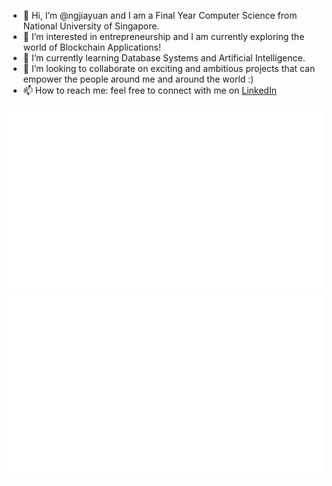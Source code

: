 - 👋 Hi, I’m @ngjiayuan and I am a Final Year Computer Science from National University of Singapore.
- 👀 I’m interested in entrepreneurship and I am currently exploring the world of Blockchain Applications!
- 🌱 I’m currently learning Database Systems and Artificial Intelligence.
- 💞️ I’m looking to collaborate on exciting and ambitious projects that can empower the people around me and around the world :)
- 📫 How to reach me: feel free to connect with me on [LinkedIn](https://www.linkedin.com/in/ngjiayuan)

![Jia Yuan's Github Stats](https://raw.githubusercontent.com/ngjiayuan/github-stats/master/generated/overview.svg#gh-dark-mode-only)
![](https://raw.githubusercontent.com/ngjiayuan/github-stats/master/generated/overview.svg#gh-light-mode-only)
<!---
ngjiayuan/ngjiayuan is a ✨ special ✨ repository because its `README.md` (this file) appears on your GitHub profile.
You can click the Preview link to take a look at your changes.
--->
